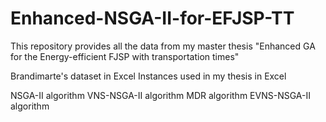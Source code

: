 # Enhanced-NSGA-II-for-EFJSP-TT

This repository provides all the data from my master thesis "Enhanced GA for the Energy-efficient FJSP with transportation times"

Brandimarte's dataset in Excel 
Instances used in my thesis in Excel

NSGA-II algorithm
VNS-NSGA-II algorithm 
MDR algorithm
EVNS-NSGA-II algorithm
